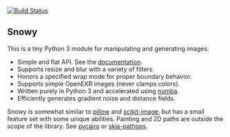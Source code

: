 [![Build Status](https://travis-ci.org/prideout/snowy.svg?branch=master)](https://travis-ci.org/prideout/snowy)

## Snowy

This is a tiny Python 3 module for manipulating and generating images.
- Simple and flat API. See the [documentation](https://github.prideout.net/snowy/).
- Supports resize and blur with a variety of filters.
- Honors a specified wrap mode for proper boundary behavior.
- Supports simple OpenEXR images (never clamps colors).
- Written purely in Python 3 and accelerated using [numba](https://numba.pydata.org/).
- Efficiently generates gradient noise and distance fields.

Snowy is somewhat similar to [pillow](https://python-pillow.org/) and
[scikit-image](https://scikit-image.org/), but has a small feature set with some unique abilities.
Painting and 2D paths are outside the scope of the library. See
  [pycairo](https://pycairo.readthedocs.io/en/latest/) or
  [skia-pathops](https://github.com/fonttools/skia-pathops).

<!--

  Improve the island gen example
    https://twitter.com/prideout/status/981356407202050048
    CPCF's

  arbitrary rotation
  reduce_colors and to_svg
  io can have create_movie
      heat wave example
      brownian loop zoom example
  io can have generate_gallery for making HTML, and optional forced width/height/filter
  height field AO
  variable radius blur (radius multiplier is a fn not a constant)
    test with a distance field + gradient
  prefiltering as seen in docs/hoppe
  pixel art scaling algorithm(s)
  add fractal.py
      mandelbrot example from numba
      also this: https://en.wikipedia.org/wiki/Buddhabrot
  generate voronoi or triangulations, like the little test images here:
      http://agea.github.io/tutorial.md/


Making a release:

  1. Update the version # in generate.py and setup.py, then run generate.py
  2. git push
  3. python3 setup.py sdist bdist_wheel
  4. twine upload dist/*

  consider using travis for this:
      https://docs.travis-ci.com/user/deployment/pypi/

Testing a release:

  open https://pypi.org/project/snowy/
  cd ~
  python3 -m venv snowy_test
  source snowy_test/bin/activate
  pip install snowy
  python3
      import snowy; import numpy as np
      n = snowy.generate_noise(100, 100, frequency=4, seed=42, wrapx=True)
      snowy.show(n)
      deactivate
  see also:
      https://docs.python-guide.org/dev/virtualenvs/

-->
